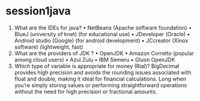 # session1java

1.	What are the IDEs for java?
•	NetBeans (Apache software foundation)
•	BlueJ (university of knet) (for educational use)
•	JDeveloper (Oracle)
•	Android studio (Google) (for android development)
•	JCcreator (Xinox software) (lightweight, fast)
2.	What are the providers of JDK ?
•	OpenJDK 
•	Amazon Corretto (popular among cloud users)
•	Azul Zulu 
•	IBM Semeru
•	Gluon OpenJDK 
3.	Which type of variable is appropriate for money (Rial)?
BigDecimal provides high precision and avoids the rounding issues associated with float and double, making it ideal for financial calculations.
Long when you’re simply storing values or performing straightforward operations without the need for high precision or fractional amounts.
